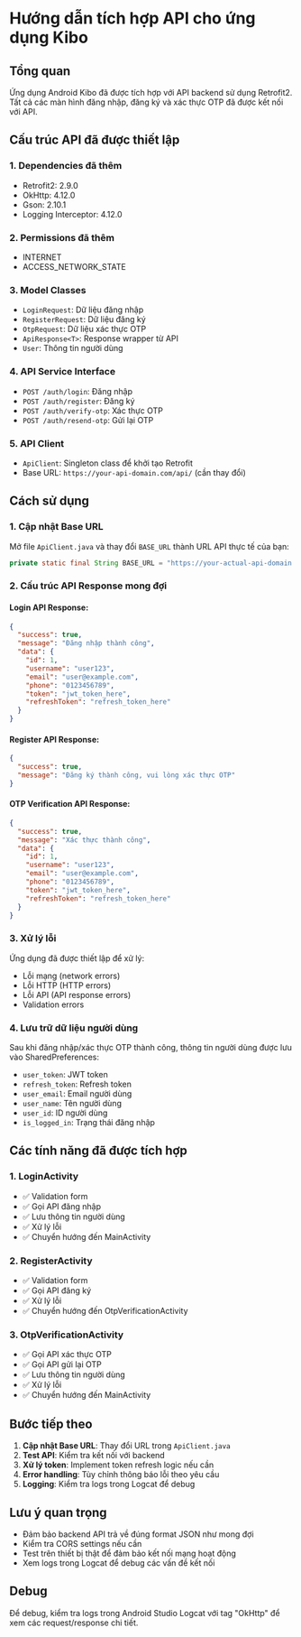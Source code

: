 # Hướng dẫn tích hợp API cho ứng dụng Kibo

## Tổng quan
Ứng dụng Android Kibo đã được tích hợp với API backend sử dụng Retrofit2. Tất cả các màn hình đăng nhập, đăng ký và xác thực OTP đã được kết nối với API.

## Cấu trúc API đã được thiết lập

### 1. Dependencies đã thêm
- Retrofit2: 2.9.0
- OkHttp: 4.12.0
- Gson: 2.10.1
- Logging Interceptor: 4.12.0

### 2. Permissions đã thêm
- INTERNET
- ACCESS_NETWORK_STATE

### 3. Model Classes
- `LoginRequest`: Dữ liệu đăng nhập
- `RegisterRequest`: Dữ liệu đăng ký
- `OtpRequest`: Dữ liệu xác thực OTP
- `ApiResponse<T>`: Response wrapper từ API
- `User`: Thông tin người dùng

### 4. API Service Interface
- `POST /auth/login`: Đăng nhập
- `POST /auth/register`: Đăng ký
- `POST /auth/verify-otp`: Xác thực OTP
- `POST /auth/resend-otp`: Gửi lại OTP

### 5. API Client
- `ApiClient`: Singleton class để khởi tạo Retrofit
- Base URL: `https://your-api-domain.com/api/` (cần thay đổi)

## Cách sử dụng

### 1. Cập nhật Base URL
Mở file `ApiClient.java` và thay đổi `BASE_URL` thành URL API thực tế của bạn:

```java
private static final String BASE_URL = "https://your-actual-api-domain.com/api/";
```

### 2. Cấu trúc API Response mong đợi

#### Login API Response:
```json
{
  "success": true,
  "message": "Đăng nhập thành công",
  "data": {
    "id": 1,
    "username": "user123",
    "email": "user@example.com",
    "phone": "0123456789",
    "token": "jwt_token_here",
    "refreshToken": "refresh_token_here"
  }
}
```

#### Register API Response:
```json
{
  "success": true,
  "message": "Đăng ký thành công, vui lòng xác thực OTP"
}
```

#### OTP Verification API Response:
```json
{
  "success": true,
  "message": "Xác thực thành công",
  "data": {
    "id": 1,
    "username": "user123",
    "email": "user@example.com",
    "phone": "0123456789",
    "token": "jwt_token_here",
    "refreshToken": "refresh_token_here"
  }
}
```

### 3. Xử lý lỗi
Ứng dụng đã được thiết lập để xử lý:
- Lỗi mạng (network errors)
- Lỗi HTTP (HTTP errors)
- Lỗi API (API response errors)
- Validation errors

### 4. Lưu trữ dữ liệu người dùng
Sau khi đăng nhập/xác thực OTP thành công, thông tin người dùng được lưu vào SharedPreferences:
- `user_token`: JWT token
- `refresh_token`: Refresh token
- `user_email`: Email người dùng
- `user_name`: Tên người dùng
- `user_id`: ID người dùng
- `is_logged_in`: Trạng thái đăng nhập

## Các tính năng đã được tích hợp

### 1. LoginActivity
- ✅ Validation form
- ✅ Gọi API đăng nhập
- ✅ Lưu thông tin người dùng
- ✅ Xử lý lỗi
- ✅ Chuyển hướng đến MainActivity

### 2. RegisterActivity
- ✅ Validation form
- ✅ Gọi API đăng ký
- ✅ Xử lý lỗi
- ✅ Chuyển hướng đến OtpVerificationActivity

### 3. OtpVerificationActivity
- ✅ Gọi API xác thực OTP
- ✅ Gọi API gửi lại OTP
- ✅ Lưu thông tin người dùng
- ✅ Xử lý lỗi
- ✅ Chuyển hướng đến MainActivity

## Bước tiếp theo

1. **Cập nhật Base URL**: Thay đổi URL trong `ApiClient.java`
2. **Test API**: Kiểm tra kết nối với backend
3. **Xử lý token**: Implement token refresh logic nếu cần
4. **Error handling**: Tùy chỉnh thông báo lỗi theo yêu cầu
5. **Logging**: Kiểm tra logs trong Logcat để debug

## Lưu ý quan trọng

- Đảm bảo backend API trả về đúng format JSON như mong đợi
- Kiểm tra CORS settings nếu cần
- Test trên thiết bị thật để đảm bảo kết nối mạng hoạt động
- Xem logs trong Logcat để debug các vấn đề kết nối

## Debug

Để debug, kiểm tra logs trong Android Studio Logcat với tag "OkHttp" để xem các request/response chi tiết.

